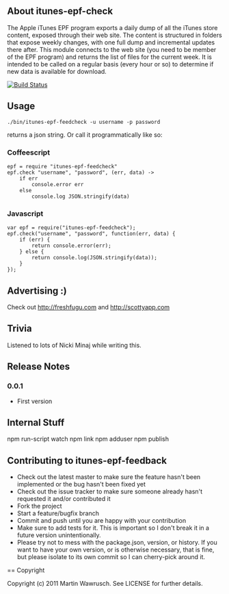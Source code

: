 ## About itunes-epf-check

The Apple iTunes EPF program exports a daily dump of all the iTunes store content, exposed through their web site. The content is structured in folders that expose weekly changes, with one full dump and incremental updates there after.
This module connects to the web site (you need to be member of the EPF program) and returns the list of files for the current week. It is intended to be called on a regular basis (every hour or so) to determine if new data is available for download.

[![Build Status](https://secure.travis-ci.org/[freshfugu]/[itunes-epf-feedcheck].png)](http://travis-ci.org/[freshfugu]/[itunes-epf-feedcheck])

## Usage

	./bin/itunes-epf-feedcheck -u username -p password

returns a json string. Or call it programmatically like so:

### Coffeescript

	epf = require "itunes-epf-feedcheck"
	epf.check "username", "password", (err, data) ->
		if err
			console.error err
		else
			console.log JSON.stringify(data)
    
### Javascript

	var epf = require("itunes-epf-feedcheck");
	epf.check("username", "password", function(err, data) {
		if (err) {
			return console.error(err);
		} else {
			return console.log(JSON.stringify(data));
		}
	});


## Advertising :)

Check out http://freshfugu.com and http://scottyapp.com

## Trivia

Listened to lots of Nicki Minaj while writing this.

## Release Notes

### 0.0.1
* First version

## Internal Stuff

npm run-script watch
npm link
npm adduser
npm publish

## Contributing to itunes-epf-feedback
 
* Check out the latest master to make sure the feature hasn't been implemented or the bug hasn't been fixed yet
* Check out the issue tracker to make sure someone already hasn't requested it and/or contributed it
* Fork the project
* Start a feature/bugfix branch
* Commit and push until you are happy with your contribution
* Make sure to add tests for it. This is important so I don't break it in a future version unintentionally.
* Please try not to mess with the package.json, version, or history. If you want to have your own version, or is otherwise necessary, that is fine, but please isolate to its own commit so I can cherry-pick around it.

== Copyright

Copyright (c) 2011 Martin Wawrusch. See LICENSE for
further details.


